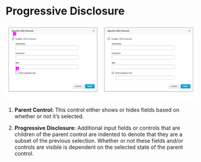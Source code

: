 # Progressive Disclosure

![Image of single level conditional fields](img/progressive-disclosure-callout.png)

1. **Parent Control:** This control either shows or hides fields based on whether or not it’s selected.

1. **Progressive Disclosure:** Additional input fields or controls that are children of the parent control are indented to denote that they are a subset of the previous selection. Whether or not these fields and/or controls are visible is dependent on the selected state of the parent control.
